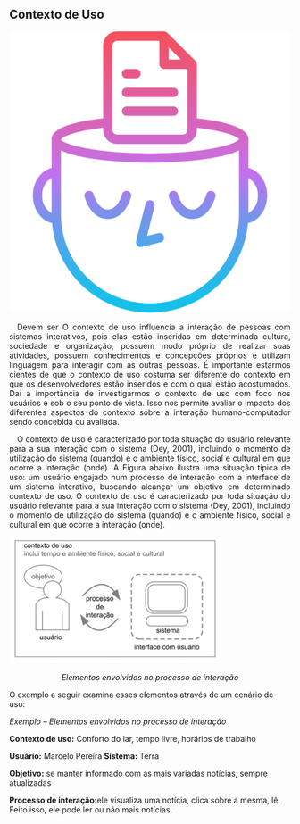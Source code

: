 ## Contexto de Uso

![Icon](../img/useicon.png)

<p align="justify">&emsp;Devem ser O contexto de uso influencia a interação de pessoas com sistemas interativos, pois elas estão inseridas em determinada cultura, sociedade e organização, possuem modo próprio de realizar suas atividades, possuem conhecimentos e concepções próprios e utilizam linguagem para interagir com as outras pessoas. É importante estarmos cientes de que o contexto de uso costuma ser diferente do contexto em que os desenvolvedores estão inseridos e com o qual estão acostumados. Daí a importância de investigarmos o contexto de uso com foco nos usuários e sob o seu ponto de vista. Isso nos permite avaliar o impacto dos diferentes aspectos do contexto sobre a interação humano-computador sendo concebida ou avaliada.</p>
<p align="justify">&emsp;O contexto de uso é caracterizado por toda situação do usuário relevante para a sua interação com o sistema (Dey, 2001), incluindo o momento de utilização do sistema (quando) e o ambiente físico, social e cultural em que ocorre a interação (onde). A Figura abaixo ilustra uma situação típica de uso: um usuário engajado num processo de interação com a interface de um sistema interativo, buscando alcançar um objetivo em determinado contexto de uso. O contexto de uso é caracterizado por toda situação do usuário relevante para a sua interação com o sistema (Dey, 2001), incluindo o momento de utilização do sistema (quando) e o ambiente físico, social e cultural em que ocorre a interação (onde).</p>

![Icon](../img/context.png)
<p align="center"><i>Elementos envolvidos no processo de interação</i>

<p>O exemplo a seguir examina esses elementos através de um cenário de uso:</p>

<i>Exemplo – Elementos envolvidos no processo de interação</i>
<p><b>Contexto de uso:</b> Conforto do lar, tempo livre, horários de trabalho</p>
<b>Usuário:</b> Marcelo Pereira
<b>Sistema:</b> Terra
<p><b>Objetivo:</b> se manter informado com as mais variadas notícias, sempre atualizadas</p>
<p><b>Processo de interação:</b>ele visualiza uma notícia, clica sobre a mesma, lê. Feito isso, ele pode ler ou não mais notícias.</p>